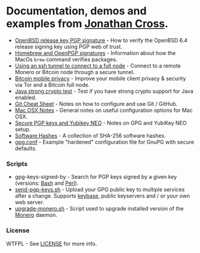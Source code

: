 # Documentation, demos and examples from [Jonathan Cross](https://jonathancross.com).

* [OpenBSD release key PGP signature](OpenBSD_release_key_PGP_signature.md) - How to verify the OpenBSD 6.4 release signing key using PGP web of trust.
* [Homebrew and OpenPGP signatures](Homebrew_GPG.md) - Information about how the MacOs `brew` command verifies packages.
* [Using an ssh tunnel to connect to a full node](ssh_tunnel_to_full_node.md) - Connect to a remote Monero or Bitcoin node through a secure tunnel.
* [Bitcoin mobile privacy](Bitcoin_mobile_privacy.md) - Improve your mobile client privacy & security via Tor and a Bitcoin full node.
* [Java strong crypto test](java-strong-crypto-test) - Test if you have strong crypto support for Java enabled.
* [Git Cheat Sheet](Git-CheatSheet.md) - Notes on how to configure and use Git / GitHub.
* [Mac OSX Notes](Mac%20OSX%20Notes.md) - General notes on useful configuration options for Mac OSX.
* [Secure PGP keys and Yubikey NEO](Secure%20PGP%20keys%20and%20Yubikey%20NEO.md) - Notes on GPG and YubiKey NEO setup.
* [Software Hashes](Software_Hashes.md) - A collection of SHA-256 software hashes.
* [gpg.conf](gpg.conf) - Example "hardened" configuration file for GnuPG with secure defaults.

### Scripts

* gpg-keys-signed-by - Search for PGP keys signed by a given key (versions: [Bash](gpg-keys-signed-by.sh) and [Perl](gpg-keys-signed-by.pl)).
* [send-pgp-keys.sh](send-pgp-keys.sh) - Upload your GPG public key to multiple services after a change.  Supports [keybase](https://keybase.io), public keyservers and / or your own web server.
* [upgrade-monero.sh](upgrade-monero.sh) - Script used to upgrade installed version of the [Monero](https://getmonero.org) daemon.

### License

WTFPL - See [LICENSE](https://github.com/jonathancross/jc-docs/blob/master/LICENSE) for more info.
